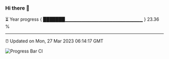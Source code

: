 ### Hi there 👋

⏳ Year progress { ███████▁▁▁▁▁▁▁▁▁▁▁▁▁▁▁▁▁▁▁▁▁▁▁ } 23.36 %

---

⏰ Updated on Mon, 27 Mar 2023 06:14:17 GMT

![Progress Bar CI](https://github.com/liununu/liununu/workflows/Progress%20Bar%20CI/badge.svg)
